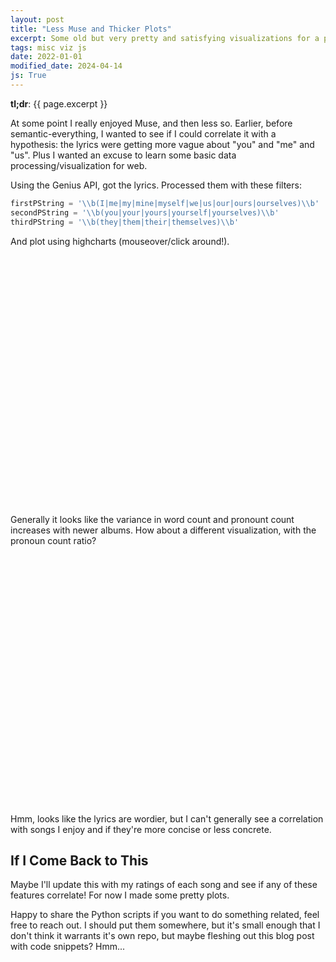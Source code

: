 ```yaml
---
layout: post
title: "Less Muse and Thicker Plots"
excerpt: Some old but very pretty and satisfying visualizations for a pointless analysis. (JS, JQuery, HighCharts)
tags: misc viz js
date: 2022-01-01
modified_date: 2024-04-14
js: True
---
```


__tl;dr__: {{ page.excerpt }}

At some point I really enjoyed Muse, and then less so. Earlier, before
semantic-everything, I wanted to see if I could correlate it with a hypothesis:
the lyrics were getting more vague about "you" and "me" and "us". Plus
I wanted an excuse to learn some basic data processing/visualization for web.

Using the Genius API, got the lyrics. Processed them with these filters:
```python
firstPString = '\\b(I|me|my|mine|myself|we|us|our|ours|ourselves)\\b'
secondPString = '\\b(you|your|yours|yourself|yourselves)\\b'
thirdPString = '\\b(they|them|their|themselves)\\b'
```

And plot using highcharts (mouseover/click around!).

<figure class="highcharts-figure">
    <div id="scatter-container" style="height:400px"></div>
</figure>
Generally it looks like the variance in word count and pronount count increases
with newer albums. How about a different visualization, with the pronoun count ratio?

<figure class="highcharts-figure">
    <div id="ratio-container" style="height:400px"></div>
</figure>
Hmm, looks like the lyrics are wordier, but I can't generally see a correlation
with songs I enjoy and if they're more concise or less concrete.

## If I Come Back to This

Maybe I'll update this with my ratings of each song and see if any of these
features correlate! For now I made some pretty plots.

Happy to share the Python scripts if you want to do something related, feel free to reach out. I should put them somewhere, but it's small enough that I don't think it warrants it's own repo, but maybe fleshing out this blog post with code snippets? Hmm...

<script src="/script/js/scatter.js"></script>
<script src="/script/js/ratio.js"></script>